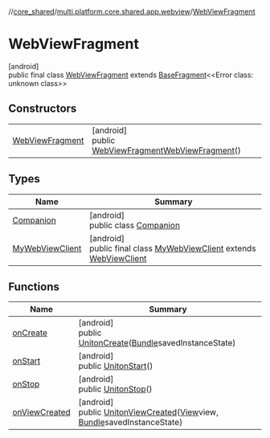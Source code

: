 //[core_shared](../../../index.md)/[multi.platform.core.shared.app.webview](../index.md)/[WebViewFragment](index.md)

# WebViewFragment

[android]\
public final class [WebViewFragment](index.md) extends [BaseFragment](../../multi.platform.core.shared.app.common/-base-fragment/index.md)&lt;&lt;Error class: unknown class&gt;&gt;

## Constructors

| | |
|---|---|
| [WebViewFragment](-web-view-fragment.md) | [android]<br>public [WebViewFragment](index.md)[WebViewFragment](-web-view-fragment.md)() |

## Types

| Name | Summary |
|---|---|
| [Companion](-companion/index.md) | [android]<br>public class [Companion](-companion/index.md) |
| [MyWebViewClient](-my-web-view-client/index.md) | [android]<br>public final class [MyWebViewClient](-my-web-view-client/index.md) extends [WebViewClient](https://developer.android.com/reference/kotlin/android/webkit/WebViewClient.html) |

## Functions

| Name | Summary |
|---|---|
| [onCreate](on-create.md) | [android]<br>public [Unit](https://kotlinlang.org/api/latest/jvm/stdlib/kotlin/-unit/index.html)[onCreate](on-create.md)([Bundle](https://developer.android.com/reference/kotlin/android/os/Bundle.html)savedInstanceState) |
| [onStart](on-start.md) | [android]<br>public [Unit](https://kotlinlang.org/api/latest/jvm/stdlib/kotlin/-unit/index.html)[onStart](on-start.md)() |
| [onStop](on-stop.md) | [android]<br>public [Unit](https://kotlinlang.org/api/latest/jvm/stdlib/kotlin/-unit/index.html)[onStop](on-stop.md)() |
| [onViewCreated](on-view-created.md) | [android]<br>public [Unit](https://kotlinlang.org/api/latest/jvm/stdlib/kotlin/-unit/index.html)[onViewCreated](on-view-created.md)([View](https://developer.android.com/reference/kotlin/android/view/View.html)view, [Bundle](https://developer.android.com/reference/kotlin/android/os/Bundle.html)savedInstanceState) |
